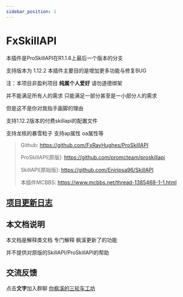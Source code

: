 ```yaml
---
sidebar_position: 1
---
```


# FxSkillAPI

本插件是ProSkillAPI在R1.1.6上最后一个版本的分支

支持版本为 1.12.2 本插件主要目的是增加更多功能与修复BUG

注：本项目非盈利项目 **纯属个人爱好** 请勿道德绑架

并不能满足所有人的需求 只能满足一部分甚至是一小部分人的需求

但是这不是你对我指手画脚的理由

支持1.12.2版本的付费skillapi的配置文件

支持龙核的暴雪粒子 支持ap属性 oa属性等

> Github: https://github.com/FxRayHughes/ProSkillAPI
>
> ProSkillAPI[原版]: https://github.com/promcteam/proskillapi
>
> SkillAPI[原始版]: https://github.com/Eniripsa96/SkillAPI
>
> 本插件MCBBS: https://www.mcbbs.net/thread-1385468-1-1.html

## [项目更新日志](https://xv5zac7cto.feishu.cn/docx/doxcnqu6PQN8RMvxsnFdCUdb5Lb)


## 本文档说明
本文档是解释类文档 专门解释 枫溪更新了的功能

并不提供对原版的SkillAPI/ProSkillAPI的帮助

## 交流反馈
点击**文字**加入群聊 [你枫溪的三轮车工坊](https://jq.qq.com/?_wv=1027&k=2DrDaIQW)